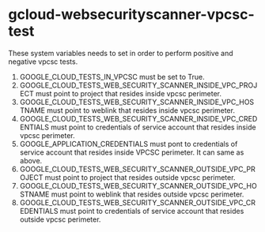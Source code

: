 # gcloud-websecurityscanner-vpcsc-test
These system variables needs to set in order to perform positive and negative vpcsc tests.
1. GOOGLE_CLOUD_TESTS_IN_VPCSC must be set to True.
2. GOOGLE_CLOUD_TESTS_WEB_SECURITY_SCANNER_INSIDE_VPC_PROJECT must point to project that resides inside vpcsc perimeter.
3. GOOGLE_CLOUD_TESTS_WEB_SECURITY_SCANNER_INSIDE_VPC_HOSTNAME must point to weblink that resides inside vpcsc perimeter.
4. GOOGLE_CLOUD_TESTS_WEB_SECURITY_SCANNER_INSIDE_VPC_CREDENTIALS must point to credentials of service account that resides inside vpcsc perimeter.
5. GOOGLE_APPLICATION_CREDENTIALS must pont to credentials of service account that resides inside VPCSC perimeter. It can same as above.
6. GOOGLE_CLOUD_TESTS_WEB_SECURITY_SCANNER_OUTSIDE_VPC_PROJECT must point to project that resides outside vpcsc perimeter.
7. GOOGLE_CLOUD_TESTS_WEB_SECURITY_SCANNER_OUTSIDE_VPC_HOSTNAME must point to weblink that resides outside vpcsc perimeter.
8. GOOGLE_CLOUD_TESTS_WEB_SECURITY_SCANNER_OUTSIDE_VPC_CREDENTIALS must point to credentials of service account that resides outside vpcsc perimeter.
